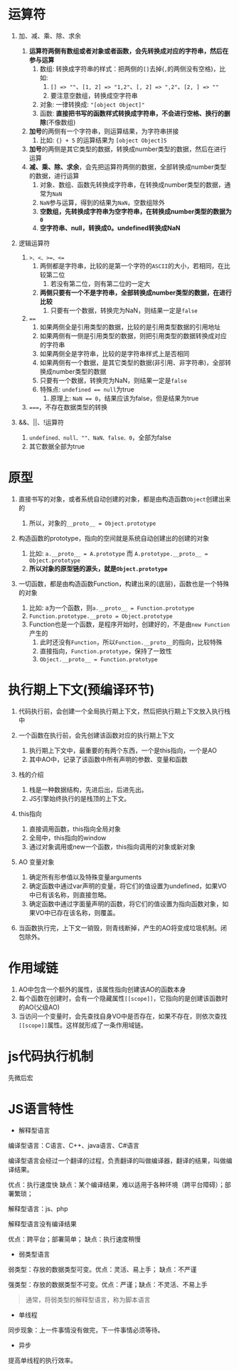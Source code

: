 
# 运算符

1. 加、减、乘、除、求余
   1) **运算符两侧有数组或者对象或者函数，会先转换成对应的字符串，然后在参与运算**
      1) 数组: 转换成字符串的样式：把两侧的`[]`去掉(`,`的两侧没有空格)，比如: 
         1) `[] => ""`、`[1, 2] => "1,2"`、`[, 2] => ",2"`、`[2, ] => ""`
         2) 要注意空数组，转换成空字符串
      2) 对象: 一律转换成: `"[object Object]"`
      3) 函数: **直接把书写的函数样式转换成字符串，不会进行空格、换行的删除**(不像数组)
   2) **加号**的两侧有一个字符串，则运算结果，为字符串拼接
      1) 比如: `{} + 5` 的运算结果为 `[object Object]5`
   3) **加号**的两侧是其它类型的数据，转换成number类型的数据，然后在进行运算
   4) **减、乘、除、求余**，会先把运算符两侧的数据，全部转换成number类型的数据，进行运算
      1) 对象、数组、函数先转换成字符串，在转换成number类型的数据，通常为`NaN`
      2) `NaN`参与运算，得到的结果为`NaN`，空数组除外
      3) **空数组，先转换成字符串为空字符串，在转换成number类型的数据为`0`**
      4) **空字符串、null，转换成0。undefined转换成NaN**

2. 逻辑运算符
   1) `>、<、>=、<=`
      1) 两侧都是字符串，比较的是第一个字符的`ASCII`的大小，若相同，在比较第二位
         1) 若没有第二位，则有第二位的一定大
      2) **两侧只要有一个不是字符串，全部转换成number类型的数据，在进行比较**
         1) 只要有一个数据，转换完为NaN，则结果一定是`false`
   2) `==`
      1) 如果两侧全是引用类型的数据，比较的是引用类型数据的引用地址
      2) 如果两侧有一侧是引用类型的数据，则把引用类型的数据转换成对应的字符串
      3) 如果两侧全是字符串，比较的是字符串样式上是否相同
      4) 如果两侧有一个数据，是其它类型的数据(非引用、非字符串)，全部转换成number类型的数据
      5) 只要有一个数据，转换完为NaN，则结果一定是`false`
      6) 特殊点: `undefined == null`为true
         1) 原理上: `NaN == 0`，结果应该为false，但是结果为true
   3) `===`，不存在数据类型的转换

3. &&、||、!运算符
   1) `undefined、null、""、NaN、false、0`，全部为false
   2) 其它数据全部为true





# 原型

1. 直接书写的对象，或者系统自动创建的对象，都是由构造函数`Object`创建出来的
   1) 所以，对象的`__proto__ = Object.prototype`

2. 构造函数的prototype，指向的空间就是系统自动创建出的创建的对象
   1) 比如: `a.__proto__ = A.prototype` 而 `A.prototype.__proto__ = Object.prototype`
   2) **所以对象的原型链的源头，就是`Object.prototype`**

3. 一切函数，都是由构造函数Function，构建出来的(底层)，函数也是一个特殊的对象
   1) 比如: a为一个函数，则`a.__proto__ = Function.prototype`
   2) `Function.prototype.__proto = Object.prototype`
   3) Function也是一个函数，是程序开始时，创建好的，不是由`new Function`产生的
      1) 此时还没有`Function`，所以`Function.__proto__`的指向，比较特殊
      2) 直接指向，`Function.prototype`，保持了一致性
      3) `Object.__proto__ = Function.prototype`




# 执行期上下文(预编译环节)

1. 代码执行前，会创建一个全局执行期上下文，然后把执行期上下文放入执行栈中

2. 一个函数在执行前，会先创建该函数对应的执行期上下文
   1) 执行期上下文中，最重要的有两个东西，一个是this指向，一个是AO
   2) 其中AO中，记录了该函数中所有声明的参数、变量和函数

3. 栈的介绍
   1) 栈是一种数据结构，先进后出，后进先出。
   2) JS引擎始终执行的是栈顶的上下文。


4. this指向
   1) 直接调用函数，this指向全局对象
   2) 全局中，this指向的window
   3) 通过对象调用或new一个函数，this指向调用的对象或新对象


5. AO 变量对象
   1) 确定所有形参值以及特殊变量arguments
   2) 确定函数中通过var声明的变量，将它们的值设置为undefined，如果VO中已有该名称，则直接忽略。
   3) 确定函数中通过字面量声明的函数，将它们的值设置为指向函数对象，如果VO中已存在该名称，则覆盖。


6. 当函数执行完，上下文一销毁，则青线断掉，产生的AO将变成垃圾机制。闭包除外。





# 作用域链

1. AO中包含一个额外的属性，该属性指向创建该AO的函数本身
2. 每个函数在创建时，会有一个隐藏属性`[[scope]]`，它指向的是创建该函数时的AO(父级AO)
3. 当访问一个变量时，会先查找自身VO中是否存在，如果不存在，则依次查找`[[scope]]`属性。这样就形成了一条作用域链。



# js代码执行机制
 
先微后宏



# JS语言特性

- 解释型语言

编译型语言：C语言、C++、java语言、C#语言

编译型语言会经过一个翻译的过程，负责翻译的叫做编译器，翻译的结果，叫做编译结果。

优点：执行速度快
缺点：某个编译结果，难以适用于各种环境（跨平台障碍）；部署繁琐；

解释型语言：js、php

解释型语言没有编译结果

优点：跨平台；部署简单；
缺点：执行速度稍慢  

- 弱类型语言

弱类型：存放的数据类型可变。优点：灵活、易上手； 缺点：不严谨

强类型：存放的数据类型不可变。优点：严谨；缺点：不灵活、不易上手

> 通常，将弱类型的解释型语言，称为脚本语言

- 单线程

同步现象：上一件事情没有做完，下一件事情必须等待。

- 异步

提高单线程的执行效率。